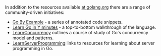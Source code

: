 In addition to the resources available [at golang.org](http://golang.org/doc/#learning) there are a range of community-driven initiatives:

  * [Go By Example](http://gobyexample.com/) - a series of annotated code snippets.
  * [Learn Go in Y minutes](http://learnxinyminutes.com/docs/go/) - a top-to-bottom walkthrough of the language.
  * [LearnConcurrency](http://github.com/golang/go/wiki/LearnConcurrency) outlines a course of study of Go's concurrency model and patterns.
  * [LearnServerProgramming](http://github.com/golang/go/wiki/LearnServerProgramming) links to resources for learning about server programming in Go.
